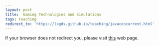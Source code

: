 ```yaml
---
layout: post
title:  Gaming Technologies and Simulations
tags: teaching
redirect_to: 'https://logds.github.io/teaching/javaconcurrent.html'
---
```


If your browser does not redirect you, please visit [this](https://logds.github.io/teaching/javaconcurrent.html) web page.
